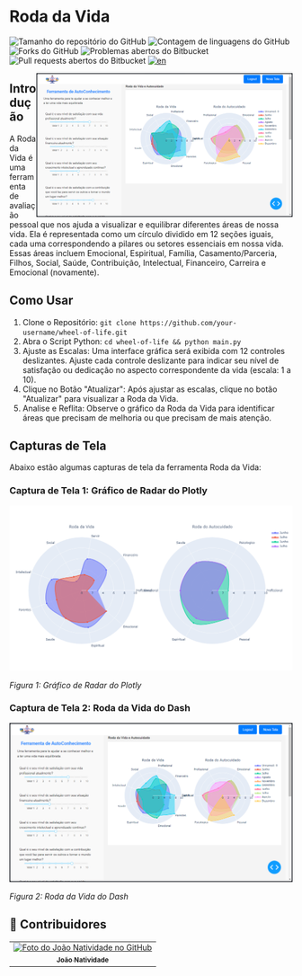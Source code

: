 # Roda da Vida
![Tamanho do repositório do GitHub](https://img.shields.io/github/repo-size/joaosnet/wheel-of-Life?style=for-the-badge)
![Contagem de linguagens do GitHub](https://img.shields.io/github/languages/count/joaosnet/wheel-of-Life?style=for-the-badge)
![Forks do GitHub](https://img.shields.io/github/forks/joaosnet/wheel-of-Life?style=for-the-badge)
![Problemas abertos do Bitbucket](https://img.shields.io/bitbucket/issues/joaosnet/wheel-of-Life?style=for-the-badge)
![Pull requests abertos do Bitbucket](https://img.shields.io/bitbucket/pr-raw/joaosnet/wheel-of-Life?style=for-the-badge)
[![en](https://img.shields.io/badge/lang-en-red.svg)](https://github.com/joaosnet/wheel-of-Life/blob/master/README.md)



<img align="right" height="256" src="screenshots/wheel-of-life-dash.png"/>

## Introdução

A Roda da Vida é uma ferramenta de avaliação pessoal que nos ajuda a visualizar e equilibrar diferentes áreas de nossa vida. Ela é representada como um círculo dividido em 12 seções iguais, cada uma correspondendo a pilares ou setores essenciais em nossa vida. Essas áreas incluem Emocional, Espiritual, Família, Casamento/Parceria, Filhos, Social, Saúde, Contribuição, Intelectual, Financeiro, Carreira e Emocional (novamente).

## Como Usar

1. Clone o Repositório: `git clone https://github.com/your-username/wheel-of-life.git`
2. Abra o Script Python: `cd wheel-of-life && python main.py`
3. Ajuste as Escalas: Uma interface gráfica será exibida com 12 controles deslizantes. Ajuste cada controle deslizante para indicar seu nível de satisfação ou dedicação no aspecto correspondente da vida (escala: 1 a 10).
4. Clique no Botão "Atualizar": Após ajustar as escalas, clique no botão "Atualizar" para visualizar a Roda da Vida.
5. Analise e Reflita: Observe o gráfico da Roda da Vida para identificar áreas que precisam de melhoria ou que precisam de mais atenção.

## Capturas de Tela

Abaixo estão algumas capturas de tela da ferramenta Roda da Vida:

### Captura de Tela 1: Gráfico de Radar do Plotly

![Gráfico de Radar do Plotly](/screenshots/wheel-of-life.png)

_Figura 1: Gráfico de Radar do Plotly_

### Captura de Tela 2: Roda da Vida do Dash

![Roda da Vida do Dash](/screenshots/wheel-of-life-dash.png)

_Figura 2: Roda da Vida do Dash_


## 🤝 Contribuidores

<table>
  <tr>
    <td align="center">
      <a href="https://www.instagram.com/jaonativi/" title="Gerente de Projetos Desenvolvedor Backend">
        <img src="https://avatars.githubusercontent.com/u/87316339?v=4" width="100px;" alt="Foto do João Natividade no GitHub"/><br>
        <sub>
          <b>João Natividade</b>
        </sub>
      </a>
    </td>
  </tr>
</table>